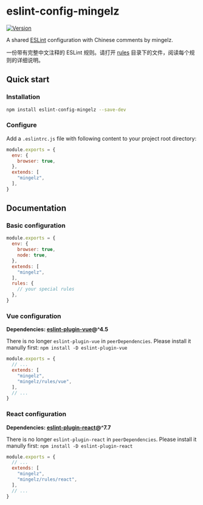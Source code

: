 # eslint-config-mingelz

[![Version](https://img.shields.io/npm/v/eslint-config-mingelz.svg?style=flat)](https://www.npmjs.com/package/eslint-config-mingelz)

A shared [ESLint](https://eslint.org) configuration with Chinese comments by mingelz.

一份带有完整中文注释的 ESLint 规则。请打开 [rules](./rules) 目录下的文件，阅读每个规则的详细说明。

## Quick start

### Installation

```sh
npm install eslint-config-mingelz --save-dev
```

### Configure

Add a `.eslintrc.js` file with following content to your project root directory:

```js
module.exports = {
  env: {
    browser: true,
  },
  extends: [
    "mingelz",
  ],
}
```

## Documentation

### Basic configuration

```js
module.exports = {
  env: {
    browser: true,
    node: true,
  },
  extends: [
    "mingelz",
  ],
  rules: {
    // your special rules
  },
}
```

### Vue configuration

**Dependencies: [eslint-plugin-vue](https://github.com/vuejs/eslint-plugin-vue)@^4.5**

There is no longer `eslint-plugin-vue` in `peerDependencies`.
Please install it manully first: `npm install -D eslint-plugin-vue`

```js
module.exports = {
  // ...
  extends: [
    "mingelz",
    "mingelz/rules/vue",
  ],
  // ...
}
```

### React configuration

**Dependencies: [eslint-plugin-react](https://github.com/yannickcr/eslint-plugin-react)@^7.7**

There is no longer `eslint-plugin-react` in `peerDependencies`.
Please install it manully first: `npm install -D eslint-plugin-react`

```js
module.exports = {
  // ...
  extends: [
    "mingelz",
    "mingelz/rules/react",
  ],
  // ...
}
```

